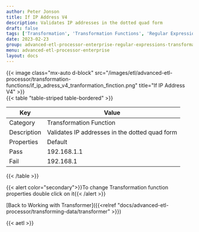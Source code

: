 ```yaml
---
author: Peter Jonson
title: If IP Address V4
description: Validates IP addresses in the dotted quad form
draft: false
tags: ['Transformation', 'Transformation Functions', 'Regular Expressions']
date: 2023-02-23
group: advanced-etl-processor-enterprise-regular-expressions-transformation
menu: advanced-etl-processor-enterprise
layout: docs
---
```


{{< image class="mx-auto d-block"  src="/images/etl/advanced-etl-processor/transformation-functions/if_ip_adress_v4_tranformation_finction.png" title="If IP Address V4" >}}
\
{{< table "table-striped table-bordered" >}}

| Key         | Value                                          |
| ----------- | ---------------------------------------------- |
| Category    | Transformation Function                        |
| Description | Validates IP addresses in the dotted quad form |
| Properties  | Default                                        |
| Pass        | 192.168.1.1                                    |
| Fail        | 192.168.1                                      |

{{< /table >}}

{{< alert color="secondary">}}To change Transformation function properties double click on it{{< /alert >}}

[Back to Working with Transformer]({{<relref "docs/advanced-etl-processor/transforming-data/transformer" >}})

{{< aetl >}}
